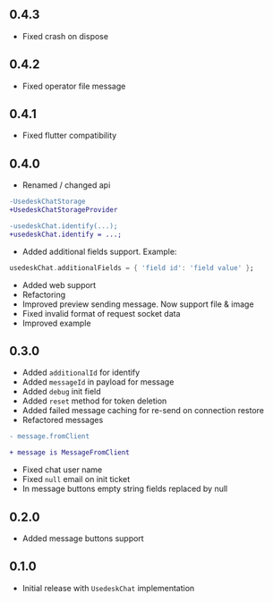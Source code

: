 ## 0.4.3

* Fixed crash on dispose

## 0.4.2

* Fixed operator file message

## 0.4.1

* Fixed flutter compatibility

## 0.4.0

* Renamed / changed api
```diff
-UsedeskChatStorage
+UsedeskChatStorageProvider

-usedeskChat.identify(...);
+usedeskChat.identify = ...;
``` 
* Added additional fields support. Example: 
```dart 
usedeskChat.additionalFields = { 'field id': 'field value' };
```  
* Added web support
* Refactoring
* Improved preview sending message. Now support file & image
* Fixed invalid format of request socket data  
* Improved example

## 0.3.0

* Added `additionalId` for identify
* Added `messageId` in payload for message
* Added `debug` init field 
* Added `reset` method for token deletion
* Added failed message caching for re-send on connection restore
* Refactored messages
```diff
- message.fromClient

+ message is MessageFromClient
```
* Fixed chat user name
* Fixed `null` email on init ticket
* In message buttons empty string fields replaced by null

## 0.2.0

* Added message buttons support
## 0.1.0

* Initial release with `UsedeskChat` implementation 

